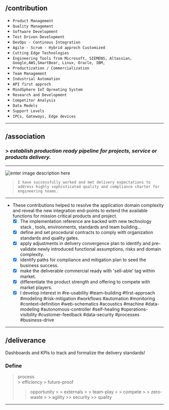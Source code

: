 
##  /contribution
 - `Product Management`
 - `Quality Management`
 - `Software Development`
 - `Test Driven Development`
 - `DevOps - Continous Integration`
 - `Agile - Scrum - Hybrid approch Customized`
 - `Cutting Edge Technologies`
 - `Engineering Tools from Microsoft, SIEMENS, Altassian, Google,AWS,SmartBear, Linux, Oracle, IBM,` 
 - `Productization / Commercialization`
 - `Team Management`
 - `Industrial Automation `
 - `API first approch`
 - `MindSphere IoT Opreating System`
 - `Research and Development`
 - `Competitor Analysis` 
 - `Data Models`
 - `Support Levels`
 - `IPCs, Gateways, Edge devices`
---
 
 ## /association



### > *establish production ready pipeline for projects, service or products delivery.*

 ----

![enter image description here](https://mma.prnewswire.com/media/484738/Siemens_Mentor_Dual_Logo.jpg?p=publish)
>`I have successfully worked and met delivery expectations to address highly sophisticated quality and compliance charter for engineering teams.`
---

-	These contributions helped to resolve the application domain complexity and reveal the new integration end-points to extend the available functions for mission critical products and project. 
	 - [x]  The implementation reference are backed with new technology stack , tools, environments, standards and team building...
	 - [x]  define and set procedural contracts to comply with organization standards and quality gates.
	 - [x] apply adjustments in delivery convergence plan to identify and pre-validate newly introduced functional assumptions, risks and domain complexity.
	 - [x] identify paths for compliance and mitigation plan to seed the business success.
	 - [x]  make the deliverable commercial ready with 'sell-able' tag within market.
	 - [x] differentiate the product strength and offering to compete with market players.
	 - [x] I develop interest in #re-usability #team-building #first-approach #modeling #risk-mitigation #workflows #automation #monitoring #context-definition #web-schematics  #acoustics #machine #data-modeling #autonomous-controller #self-healing #operations-visibility #customer-feedback #data-security #processes #business-drive
----
 ## /deliverance
Dashboards and KPIs to track and formalize the delivery standards!


### Define
>	process  
		> 	efficiency
			>	future-proof 
>>	opportunity 
		>	>		externals 
		> > 		team-play 
					> > 	compete 
					> > 	zero-waste 
				 > > 		agility 
	 >> 		security 
	 >> 	quality 

---
<!--stackedit_data:
eyJoaXN0b3J5IjpbMTg3Mzc5NDI2LDI4NTQ2Mzk4M119
-->